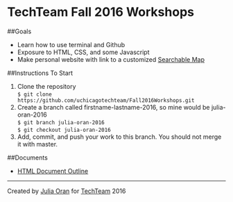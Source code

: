# TechTeam Fall 2016 Workshops

##Goals
<ul>
  <li>Learn how to use terminal and Github</li>
  <li>Exposure to HTML, CSS, and some Javascript</li>
  <li>Make personal website with link to a customized <a href="http://derekeder.com/searchable_map_template/">Searchable Map</a></li>
</ul>

##Instructions To Start
1. Clone the repository <br>
    ```$ git clone https://github.com/uchicagotechteam/Fall2016Workshops.git```
2. Create a branch called firstname-lastname-2016, so mine would be julia-oran-2016 <br>
    ```$ git branch julia-oran-2016``` <br>
    ```$ git checkout julia-oran-2016```
3.  Add, commit, and push your work to this branch. You should not merge it with master. 

##Documents
<ul>
  <li><a href="https://github.com/uchicagotechteam/Fall2016Workshops/blob/master/html-outline.html">HTML Document Outline</a></li>
</ul>


<hr>
Created by <a href="https://github.com/jlkoran">Julia Oran</a> for <a href="uchicagotechteam.com">TechTeam</a> 2016
